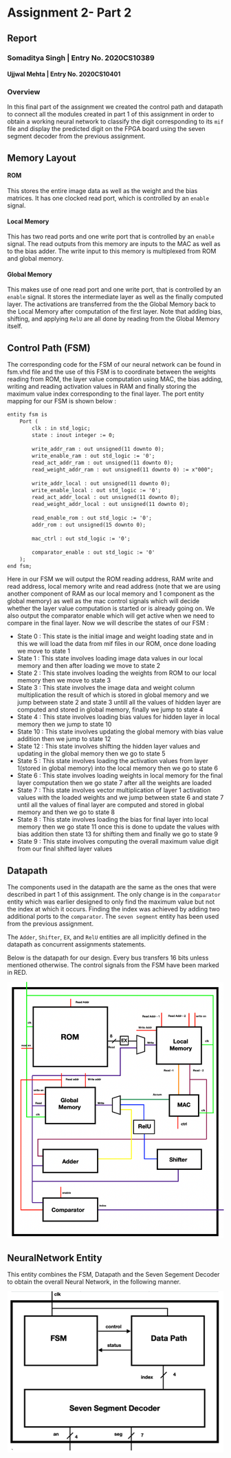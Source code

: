 # Assignment 2- Part 2 
## Report

### Somaditya Singh | Entry No.  2020CS10389

#### Ujjwal Mehta | Entry No.  2020CS10401

### Overview 

In this final part of the assignment we created the control path and datapath to connect all the modules created in part 1 of this assignment in order to obtain a working neural network to classify the digit corresponding to its `mif` file and display the predicted digit on the FPGA board using the seven segment decoder from the previous assignment.

## Memory Layout 
#### ROM 
This stores the entire image data as well as the weight and the bias matrices. It has one clocked read port, which is controlled by an `enable` signal.

#### Local Memory
This has two read ports and one write port that is controlled by an `enable` signal. The read outputs from this memory are inputs to the MAC as well as to the bias adder. The write input to this memory is multiplexed from ROM and global memory.

#### Global Memory
This makes use of one read port and one write port, that is controlled by an `enable` signal. It stores the intermediate layer as well as the finally computed layer. The activations are transferred from the the Global Memory back to the Local Memory after computation of the first layer. Note that adding bias, shifting, and applying `RelU` are all done by reading from the Global Memory itself. 

## Control Path (FSM) 

The corresponding code for the FSM of our neural network can be found in fsm.vhd file and the use of this  FSM is to coordinate between the weights reading from ROM, the layer value computation using MAC, the bias adding, writing and reading activation values in RAM and finally storing the maximum value index corresponding to the final layer.  The port entity mapping for our FSM is shown below :

```
entity fsm is
    Port (
        clk : in std_logic;
        state : inout integer := 0;

        write_addr_ram : out unsigned(11 downto 0);
        write_enable_ram : out std_logic := '0';
        read_act_addr_ram : out unsigned(11 downto 0);
        read_weight_addr_ram : out unsigned(11 downto 0) := x"000";

        write_addr_local : out unsigned(11 downto 0);
        write_enable_local : out std_logic := '0';
        read_act_addr_local : out unsigned(11 downto 0);
        read_weight_addr_local : out unsigned(11 downto 0);

        read_enable_rom : out std_logic := '0';
        addr_rom : out unsigned(15 downto 0);

        mac_ctrl : out std_logic := '0';

        comparator_enable : out std_logic := '0'
    );
end fsm;
```

 Here in our FSM we will output the ROM reading address, RAM write and read address, local memory write and read address (note that we are using another component of RAM as our local memory and 1 component as the global memory) as well as the mac control signals which will decide whether the layer value computation is started or is already going on. We also output the comparator enable which will get active when we need to compare in the final layer. Now we will describe the states of our FSM :

- State 0 : This state is the initial image and weight loading state and in this we will load the data from mif files in our ROM, once done loading we move to state 1
- State 1 : This state involves loading image data values in our local memory and then after loading we move to state 2
- State 2 : This state involves loading the weights from ROM to our local memory then we move to state 3
- State 3 : This state involves the image data and weight column multiplication the result of which is stored in global memory and we jump between state 2 and state 3 untill all the values of hidden layer are computed and stored in global memory, finally we jump to state 4 
- State 4 : This state involves loading bias values for hidden layer in local memory then we jump to state 10
- State 10 : This state involves updating the global memory with bias value addition then we jump to state 12
- State 12 : This state involves shifting the hidden layer values and updating in the global memory then we go to state 5
- State 5 : This state involves loading the activation values from layer 1(stored in global memory) into the local memory then we go to state 6
- State 6 : This state involves loading weights in local memory for the final layer computation then we go state 7 after all the weights are loaded 
- State 7 : This state involves vector multiplication of layer 1 activation values with the loaded weights and we jump between state 6 and state 7 until all the values of final layer are computed and stored in global memory and then we go to state 8
- State 8 : This state involves loading the bias for final layer into  local memory then we go state 11 once this is done to update the values with bias addition then state 13 for shifting them and finally we go to state 9
- State 9 : This state involves computing the overall maximum value digit from our final shifted layer values 


## Datapath

The components used in the datapath are the same as the ones that were described in part 1 of this assignment. 
The only change is in the `comparator` entity which was earlier designed to only find the maximum value but not the index at which it occurs. Finding the index was achieved by adding two additional ports to the `comparator`.
The `seven segment` entity has been used from the previous assignment.

The `Adder`,  `Shifter`, `EX`, and `RelU` entities are all implicitly defined in the datapath as concurrent assignments statements.

Below is the datapath for our design. Every bus transfers 16 bits unless mentioned otherwise. The control signals from the FSM have been marked in RED. 

![](DataPath_BD.png)

## NeuralNetwork Entity
This entity combines the FSM, Datapath and the Seven Segement Decoder to obtain the overall Neural Network, in the following manner.

![](NeuralNetwork_BD.png)
